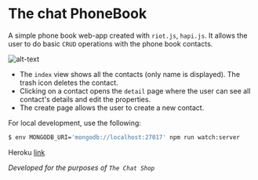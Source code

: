 # The chat PhoneBook

A simple phone book web-app created with `riot.js`, `hapi.js`. It allows the user to do basic `CRUD` operations with the phone book contacts.

![alt-text](http://preview.ibb.co/kchugF/Screenshot_from_2017_03_28_11_11_05.png)

* The `index` view shows all the contacts (only name is displayed). The trash icon deletes the contact.
* Clicking on a contact opens the `detail` page where the user can see all contact's details and edit the properties.
* The create page allows the user to create a new contact.

For local development, use the following:
```bash
$ env MONGODB_URI='mongodb://localhost:27017' npm run watch:server
```

Heroku [link](https://chatshop-phonebook.herokuapp.com/)

_Developed for the purposes of `The Chat Shop`_